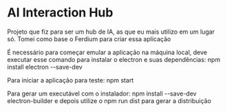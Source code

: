 # AI Interaction Hub
Projeto que fiz para ser um hub de IA, as que eu mais utilizo em um lugar só. Tomei como base o Ferdium para criar essa aplicação

É necessário para começar emular a aplicação na máquina local, deve executar esse comando para instalar o electron e suas dependências: npm install electron --save-dev

Para iniciar a aplicação para teste: npm start

Para gerar um executável com o instalador: npm install --save-dev electron-builder e depois utilize o npm run dist para gerar a distribuição